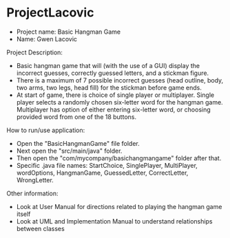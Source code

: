 # ProjectLacovic
- Project name: Basic Hangman Game
- Name: Gwen Lacovic

Project Description:
- Basic hangman game that will (with the use of a GUI) display the incorrect guesses, correctly guessed letters, and a stickman figure.
- There is a maximum of 7 possible incorrect guesses (head outline, body, two arms, two legs, head fill) for the stickman before game ends.
- At start of game, there is choice of single player or multiplayer. Single player selects a randomly chosen six-letter word for the hangman game. Multiplayer has option of either entering six-letter word, or choosing provided word from one of the 18 buttons. 

How to run/use application:
- Open the "BasicHangmanGame" file folder.
- Next open the "src/main/java" folder.
- Then open the "com/mycompany/basichangmangame" folder after that.
- Specific .java file names: StartChoice, SinglePlayer, MultiPlayer, wordOptions, HangmanGame, GuessedLetter, CorrectLetter, WrongLetter.

Other information:
- Look at User Manual for directions related to playing the hangman game itself
- Look at UML and Implementation Manual to understand relationships between classes


